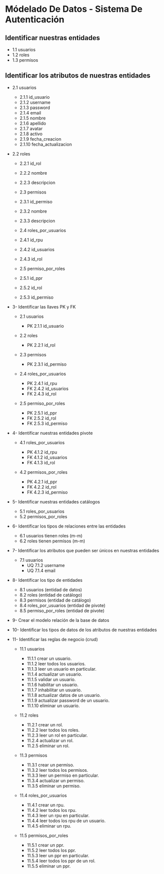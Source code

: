 # Módelado De Datos - Sistema De Autenticación

## Identificar nuestras entidades

- 1.1 usuarios
- 1.2 roles
- 1.3 permisos

## Identificar los atributos de nuestras entidades

- 2.1 usuarios

  - 2.1.1 id_usuario
  - 2.1.2 username
  - 2.1.3 password
  - 2.1.4 email
  - 2.1.5 nombre
  - 2.1.6 apellido
  - 2.1.7 avatar
  - 2.1.8 activo
  - 2.1.9 fecha_creacion
  - 2.1.10 fecha_actualizacion

- 2.2 roles

  - 2.2.1 id_rol
  - 2.2.2 nombre
  - 2.2.3 descripcion

  - 2.3 permisos
  - 2.3.1 id_permiso
  - 2.3.2 nombre
  - 2.3.3 descripcion

  - 2.4 roles_por_usuarios
  - 2.4.1 id_rpu
  - 2.4.2 id_usuarios
  - 2.4.3 id_rol

  - 2.5 permiso_por_roles
  - 2.5.1 id_ppr
  - 2.5.2 id_rol
  - 2.5.3 id_permiso

- 3- Identificar las llaves PK y FK

  - 2.1 usuarios

    - PK 2.1.1 id_usuario

  - 2.2 roles

    - PK 2.2.1 id_rol

  - 2.3 permisos

    - PK 2.3.1 id_permiso

  - 2.4 roles_por_usuarios

    - PK 2.4.1 id_rpu
    - FK 2.4.2 id_usuarios
    - FK 2.4.3 id_rol

  - 2.5 permiso_por_roles
    - PK 2.5.1 id_ppr
    - FK 2.5.2 id_rol
    - FK 2.5.3 id_permiso

- 4- Identificar nuestras entidades pivote

  - 4.1 roles_por_usuarios

    - PK 4.1.2 id_rpu
    - FK 4.1.2 id_usuarios
    - FK 4.1.3 id_rol

  - 4.2 permisos_por_roles
    - PK 4.2.1 id_ppr
    - FK 4.2.2 id_rol
    - FK 4.2.3 id_permiso

- 5- Identificar nuestras entidades catálogos

  - 5.1 roles_por_usuarios
  - 5.2 permisos_por_roles

- 6- Identificar los tipos de relaciones entre las entidades

  - 6.1 usuarios tienen roles (m-m)
  - 6.2 roles tienen permisos (m-m)

- 7- Identificar los atributos que pueden ser únicos en nuestras entidades

  - 7.1 usuarios
    - UQ 7.1.2 username
    - UQ 7.1.4 email

- 8- Identificar los tipo de entidades

  - 8.1 usuarios (entidad de datos)
  - 8.2 roles (entidad de catálogo)
  - 8.3 permisos (entidad de catálogo)
  - 8.4 roles_por_usuarios (entidad de pivote)
  - 8.5 permiso_por_roles (entidad de pivote)

- 9- Crear el modelo relación de la base de datos

- 10- Identificar los tipos de datos de los atributos de nuestras entidades

- 11- Identificar las reglas de negocio (crud)

  - 11.1 usuarios

    - 11.1.1 crear un usuario.
    - 11.1.2 leer todos los usuarios.
    - 11.1.3 leer un usuario en particular.
    - 11.1.4 actualizar un usuario.
    - 11.1.5 validar un usuario.
    - 11.1.6 habilitar un usuario.
    - 11.1.7 inhabilitar un usuario.
    - 11.1.8 actualizar datos de un usuario.
    - 11.1.9 actualizar password de un usuario.
    - 11.1.10 eliminar un usuario.

  - 11.2 roles

    - 11.2.1 crear un rol.
    - 11.2.2 leer todos los roles.
    - 11.2.3 leer un rol en particular.
    - 11.2.4 actualizar un rol.
    - 11.2.5 eliminar un rol.

  - 11.3 permisos

    - 11.3.1 crear un permiso.
    - 11.3.2 leer todos los permisos.
    - 11.3.3 leer un permiso en particular.
    - 11.3.4 actualizar un permiso.
    - 11.3.5 eliminar un permiso.

  - 11.4 roles_por_usuarios

    - 11.4.1 crear un rpu.
    - 11.4.2 leer todos los rpu.
    - 11.4.3 leer un rpu en particular.
    - 11.4.4 leer todos los rpu de un usuario.
    - 11.4.5 eliminar un rpu.

  - 11.5 permisos_por_roles
    - 11.5.1 crear un ppr.
    - 11.5.2 leer todos los ppr.
    - 11.5.3 leer un ppr en particular.
    - 11.5.4 leer todos los ppr de un rol.
    - 11.5.5 eliminar un ppr.
